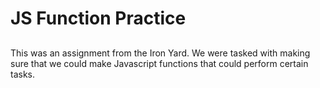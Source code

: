 # JS Function Practice

##

This was an assignment from the Iron Yard. We were tasked with making sure that we could make Javascript functions that could
perform certain tasks.

